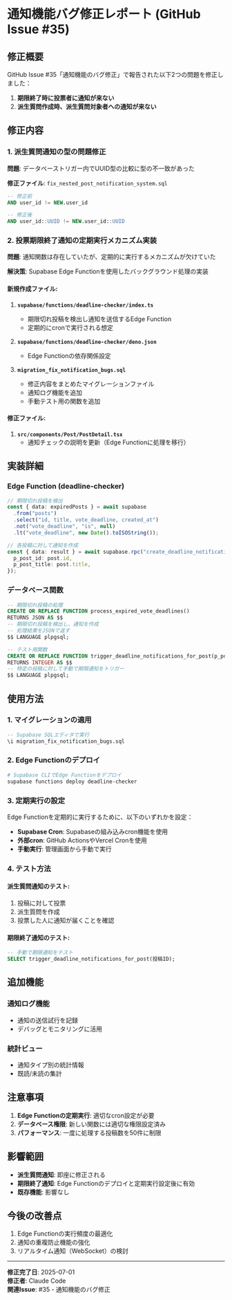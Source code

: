 # 通知機能バグ修正レポート (GitHub Issue #35)

## 修正概要

GitHub Issue #35「通知機能のバグ修正」で報告された以下2つの問題を修正しました：

1. **期限終了時に投票者に通知が来ない**
2. **派生質問作成時、派生質問対象者への通知が来ない**

## 修正内容

### 1. 派生質問通知の型の問題修正

**問題**: データベーストリガー内でUUID型の比較に型の不一致があった

**修正ファイル**: `fix_nested_post_notification_system.sql`

```sql
-- 修正前
AND user_id != NEW.user_id

-- 修正後
AND user_id::UUID != NEW.user_id::UUID
```

### 2. 投票期限終了通知の定期実行メカニズム実装

**問題**: 通知関数は存在していたが、定期的に実行するメカニズムが欠けていた

**解決策**: Supabase Edge Functionを使用したバックグラウンド処理の実装

#### 新規作成ファイル:

1. **`supabase/functions/deadline-checker/index.ts`**
   - 期限切れ投稿を検出し通知を送信するEdge Function
   - 定期的にcronで実行される想定

2. **`supabase/functions/deadline-checker/deno.json`**
   - Edge Functionの依存関係設定

3. **`migration_fix_notification_bugs.sql`**
   - 修正内容をまとめたマイグレーションファイル
   - 通知ログ機能を追加
   - 手動テスト用の関数を追加

#### 修正ファイル:

1. **`src/components/Post/PostDetail.tsx`**
   - 通知チェックの説明を更新（Edge Functionに処理を移行）

## 実装詳細

### Edge Function (deadline-checker)

```typescript
// 期限切れ投稿を検出
const { data: expiredPosts } = await supabase
  .from("posts")
  .select("id, title, vote_deadline, created_at")
  .not("vote_deadline", "is", null)
  .lt("vote_deadline", new Date().toISOString());

// 各投稿に対して通知を作成
const { data: result } = await supabase.rpc("create_deadline_notifications", {
  p_post_id: post.id,
  p_post_title: post.title,
});
```

### データベース関数

```sql
-- 期限切れ投稿の処理
CREATE OR REPLACE FUNCTION process_expired_vote_deadlines()
RETURNS JSON AS $$
-- 期限切れ投稿を検出し、通知を作成
-- 処理結果をJSONで返す
$$ LANGUAGE plpgsql;

-- テスト用関数
CREATE OR REPLACE FUNCTION trigger_deadline_notifications_for_post(p_post_id INTEGER)
RETURNS INTEGER AS $$
-- 特定の投稿に対して手動で期限通知をトリガー
$$ LANGUAGE plpgsql;
```

## 使用方法

### 1. マイグレーションの適用

```sql
-- Supabase SQLエディタで実行
\i migration_fix_notification_bugs.sql
```

### 2. Edge Functionのデプロイ

```bash
# Supabase CLIでEdge Functionをデプロイ
supabase functions deploy deadline-checker
```

### 3. 定期実行の設定

Edge Functionを定期的に実行するために、以下のいずれかを設定：

- **Supabase Cron**: Supabaseの組み込みcron機能を使用
- **外部cron**: GitHub ActionsやVercel Cronを使用
- **手動実行**: 管理画面から手動で実行

### 4. テスト方法

#### 派生質問通知のテスト:

1. 投稿に対して投票
2. 派生質問を作成
3. 投票した人に通知が届くことを確認

#### 期限終了通知のテスト:

```sql
-- 手動で期限通知をテスト
SELECT trigger_deadline_notifications_for_post(投稿ID);
```

## 追加機能

### 通知ログ機能

- 通知の送信試行を記録
- デバッグとモニタリングに活用

### 統計ビュー

- 通知タイプ別の統計情報
- 既読/未読の集計

## 注意事項

1. **Edge Functionの定期実行**: 適切なcron設定が必要
2. **データベース権限**: 新しい関数には適切な権限設定済み
3. **パフォーマンス**: 一度に処理する投稿数を50件に制限

## 影響範囲

- **派生質問通知**: 即座に修正される
- **期限終了通知**: Edge Functionのデプロイと定期実行設定後に有効
- **既存機能**: 影響なし

## 今後の改善点

1. Edge Functionの実行頻度の最適化
2. 通知の重複防止機能の強化
3. リアルタイム通知（WebSocket）の検討

---

**修正完了日**: 2025-07-01  
**修正者**: Claude Code  
**関連Issue**: #35 - 通知機能のバグ修正
